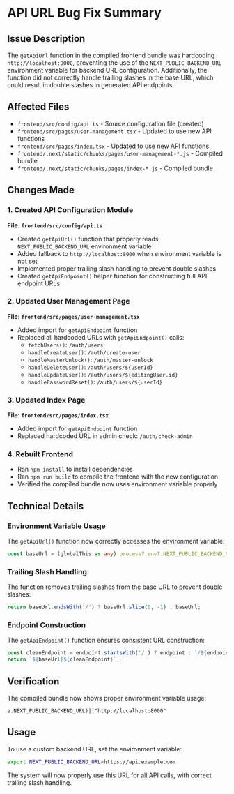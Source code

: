 # API URL Bug Fix Summary

## Issue Description
The `getApiUrl` function in the compiled frontend bundle was hardcoding `http://localhost:8000`, preventing the use of the `NEXT_PUBLIC_BACKEND_URL` environment variable for backend URL configuration. Additionally, the function did not correctly handle trailing slashes in the base URL, which could result in double slashes in generated API endpoints.

## Affected Files
- `frontend/src/config/api.ts` - Source configuration file (created)
- `frontend/src/pages/user-management.tsx` - Updated to use new API functions
- `frontend/src/pages/index.tsx` - Updated to use new API functions
- `frontend/.next/static/chunks/pages/user-management-*.js` - Compiled bundle
- `frontend/.next/static/chunks/pages/index-*.js` - Compiled bundle

## Changes Made

### 1. Created API Configuration Module
**File: `frontend/src/config/api.ts`**
- Created `getApiUrl()` function that properly reads `NEXT_PUBLIC_BACKEND_URL` environment variable
- Added fallback to `http://localhost:8000` when environment variable is not set
- Implemented proper trailing slash handling to prevent double slashes
- Created `getApiEndpoint()` helper function for constructing full API endpoint URLs

### 2. Updated User Management Page
**File: `frontend/src/pages/user-management.tsx`**
- Added import for `getApiEndpoint` function
- Replaced all hardcoded URLs with `getApiEndpoint()` calls:
  - `fetchUsers()`: `/auth/users`
  - `handleCreateUser()`: `/auth/create-user`
  - `handleMasterUnlock()`: `/auth/master-unlock`
  - `handleDeleteUser()`: `/auth/users/${userId}`
  - `handleUpdateUser()`: `/auth/users/${editingUser.id}`
  - `handlePasswordReset()`: `/auth/users/${userId}`

### 3. Updated Index Page
**File: `frontend/src/pages/index.tsx`**
- Added import for `getApiEndpoint` function
- Replaced hardcoded URL in admin check: `/auth/check-admin`

### 4. Rebuilt Frontend
- Ran `npm install` to install dependencies
- Ran `npm run build` to compile the frontend with the new configuration
- Verified the compiled bundle now uses environment variable properly

## Technical Details

### Environment Variable Usage
The `getApiUrl()` function now correctly accesses the environment variable:
```typescript
const baseUrl = (globalThis as any).process?.env?.NEXT_PUBLIC_BACKEND_URL || 'http://localhost:8000';
```

### Trailing Slash Handling
The function removes trailing slashes from the base URL to prevent double slashes:
```typescript
return baseUrl.endsWith('/') ? baseUrl.slice(0, -1) : baseUrl;
```

### Endpoint Construction
The `getApiEndpoint()` function ensures consistent URL construction:
```typescript
const cleanEndpoint = endpoint.startsWith('/') ? endpoint : `/${endpoint}`;
return `${baseUrl}${cleanEndpoint}`;
```

## Verification
The compiled bundle now shows proper environment variable usage:
```
e.NEXT_PUBLIC_BACKEND_URL)||"http://localhost:8000"
```

## Usage
To use a custom backend URL, set the environment variable:
```bash
export NEXT_PUBLIC_BACKEND_URL=https://api.example.com
```

The system will now properly use this URL for all API calls, with correct trailing slash handling.